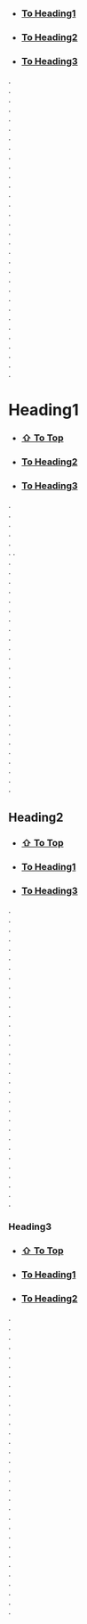 - ### [To Heading1](#anchor-Heading1)
- ### [To Heading2](#anchor-Heading2)
- ### [To Heading3](#anchor-Heading3)

.  
.  
.  
.  
.  
.  
.  
.  
.  
.  
.  
.  
.  
.  
.  
.  
.  
.  
.  
.  
.  
.  
.  
.  
.  
.  
.  
.  
.  
.  
.  
.

# Heading1

- ### [⇧ To Top](#)
- ### [To Heading2](#anchor-Heading2)
- ### [To Heading3](#anchor-Heading3)

.  
.  
.  
.  
.  
.
.  
.  
.  
.  
.  
.  
.  
.  
.  
.  
.  
.  
.  
.  
.  
.  
.  
.  
.  
.  
.  
.  
.  
.  
.  
.

## Heading2

- ### [⇧ To Top](#)
- ### [To Heading1](#anchor-Heading1)
- ### [To Heading3](#anchor-Heading3)

.  
.  
.  
.  
.  
.  
.  
.  
.  
.  
.  
.  
.  
.  
.  
.  
.  
.  
.  
.  
.  
.  
.  
.  
.  
.  
.  
.  
.  
.  
.  
.

### Heading3

- ### [⇧ To Top](#)
- ### [To Heading1](#anchor-Heading1)
- ### [To Heading2](#anchor-Heading2)

.  
.  
.  
.  
.  
.  
.  
.  
.  
.  
.  
.  
.  
.  
.  
.  
.  
.  
.  
.  
.  
.  
.  
.  
.  
.  
.  
.  
.  
.  
.  
.
